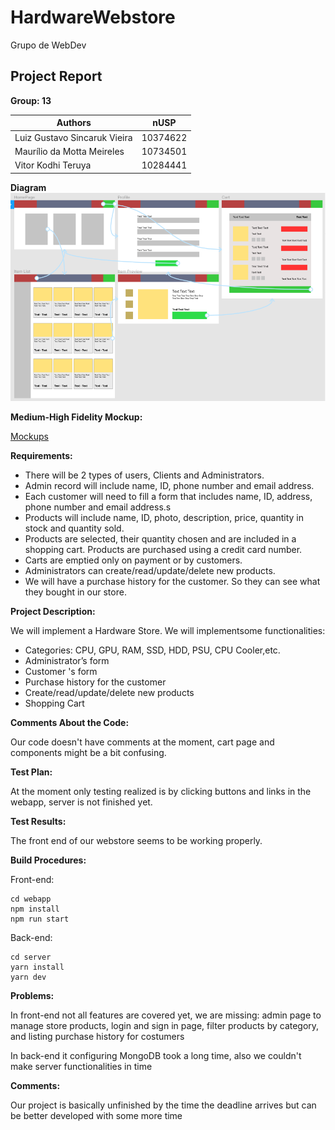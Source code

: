 # HardwareWebstore
Grupo de WebDev

## Project Report

**Group: 13**

| **Authors** | **nUSP** |
| --- | --- |
| Luiz Gustavo Sincaruk Vieira | 10374622 |
| Maurílio da Motta Meireles | 10734501 |
| Vitor Kodhi Teruya | 10284441 |

**Diagram**
![Diagram](diagram.png)

**Medium-High Fidelity Mockup:**

[Mockups](https://www.figma.com/proto/Fwt6kR6XM6HhqzZK6LvhAx/Medium-High-Fidelity-Mockup?node-id=6%3A2&scaling=min-zoom&page-id=0%3A1)

**Requirements:**

- There will be 2 types of users, Clients and Administrators.
- Admin record will include name, ID, phone number and email address.
- Each customer will need to fill a form that includes name, ID, address, phone
    number and email address.s
- Products will include name, ID, photo, description, price, quantity in stock and
    quantity sold.
- Products are selected, their quantity chosen and are included in a shopping
    cart. Products are purchased using a credit card number.
- Carts are emptied only on payment or by customers.
- Administrators can create/read/update/delete new products.
- We will have a purchase history for the customer. So they can see what they
    bought in our store.

**Project Description:**

We will implement a Hardware Store. We will implementsome functionalities:

- Categories: CPU, GPU, RAM, SSD, HDD, PSU, CPU Cooler,etc.
- Administrator’s form
- Customer 's form
- Purchase history for the customer
- Create/read/update/delete new products
- Shopping Cart

**Comments About the Code:**

Our code doesn't have comments at the moment, cart page and components might be a bit confusing.

**Test Plan:**

At the moment only testing realized is by clicking buttons and links in the webapp, server is not finished yet.

**Test Results:**

The front end of our webstore seems to be working properly.

**Build Procedures:**

Front-end:


    cd webapp
    npm install
    npm run start


Back-end:


    cd server
    yarn install
    yarn dev



**Problems:**

In front-end not all features are covered yet, we are missing: admin page to manage store products, login and sign in page, filter products by category, and listing purchase history for costumers

In back-end it configuring MongoDB took a long time, also we couldn't make server functionalities in time

**Comments:**

Our project is basically unfinished by the time the deadline arrives but can be better developed with some more time
